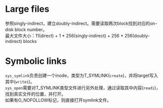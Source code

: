 # Large files
参照singly-indirect，建立doubly-indirect。需要读取两次block找到对应的on-disk block number。  
最大文件大小：11(direct) + 1 * 256(singly-indirect) + 256 * 256(doubly-indirect) blocks

# Symbolic links
`sys_symlink`负责创建一个inode，类型为T_SYMLINK(`create`)，并将target写入其中(`writei`)。  
`sys_open`需要对T_SYMLINK类型文件进行另外处理，通过读取其中内容(`readi`)，找到真实文件的位置，并打开。  
如果有O_NOFOLLOW标记，则直接打开symlink文件。
